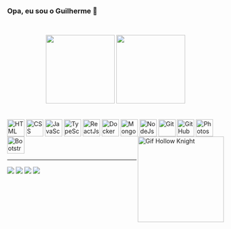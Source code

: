 ### Opa, eu sou o Guilherme 👋

##

<br>

<div align="center">
<img height="160" src="https://github-readme-stats-git-masterrstaa-rickstaa.vercel.app/api?username=Draxwell0&show_icons=true&theme=tokyonight&include_all_commits=true&count_private=true"/>

<img height="160" src="https://github-readme-stats-git-masterrstaa-rickstaa.vercel.app/api/top-langs/?username=Draxwell0&layout=compact&langs_count=7&theme=tokyonight"/>
</div><br>

<div style="display: inline_block"><br>

 <img align="center" alt="HTML" height="40" src="https://cdn.jsdelivr.net/gh/devicons/devicon/icons/html5/html5-original.svg" />
 <img align="center" alt="CSS" height="40" src="https://cdn.jsdelivr.net/gh/devicons/devicon/icons/css3/css3-original.svg" />
 <img align="center" alt="JavaScript" height="40" src="https://cdn.jsdelivr.net/gh/devicons/devicon/icons/javascript/javascript-original.svg" />
 <img align="center" alt="TypeScript" height="40" src="https://cdn.jsdelivr.net/gh/devicons/devicon/icons/typescript/typescript-plain.svg" />
 <img align="center" alt="ReactJs" height="40" src="https://cdn.jsdelivr.net/gh/devicons/devicon/icons/react/react-original.svg" />
 <img align="center" alt="Docker" height="40" src="https://cdn.jsdelivr.net/gh/devicons/devicon/icons/docker/docker-plain.svg" />
 
 <img align="center" alt="MongoDB" height="40" src="https://cdn.jsdelivr.net/gh/devicons/devicon/icons/mongodb/mongodb-plain.svg" />
 <img align="center" alt="NodeJs" height="40" src="https://cdn.jsdelivr.net/gh/devicons/devicon/icons/nodejs/nodejs-original.svg" />
 <img align="center" alt="Git" height="40" src="https://cdn.jsdelivr.net/gh/devicons/devicon/icons/git/git-original.svg" />
 <img align="center" alt="GitHub" height="40" src="https://cdn.jsdelivr.net/gh/devicons/devicon/icons/github/github-original.svg" />
 <img align="center" alt="Photoshop" height="40" src="https://cdn.jsdelivr.net/gh/devicons/devicon/icons/photoshop/photoshop-plain.svg" />
 <img align="center" alt="Bootstrap" height="40" src="https://cdn.jsdelivr.net/gh/devicons/devicon/icons/bootstrap/bootstrap-original.svg" />

 
 
 
 <img align="right" alt="Gif Hollow Knight" height="200" src ="https://i.pinimg.com/originals/fc/e3/53/fce3539f9b65a0a385062e2a5240c128.gif">
</div>

<hr>

<div>

  <a href="https://github.com/Draxwell0" target="_blank" rel="external">
  <img align="center" src="https://img.shields.io/badge/GitHub-100000?style=for-the-badge&logo=github&logoColor=white" target="_blank"></a>
 
  <a href="https://leetcode.com/Draxwell0/" target="_blank" rel="external">
  <img align="center" src="https://img.shields.io/badge/-LeetCode-FFA116?style=for-the-badge&logo=LeetCode&logoColor=black" target="_blank"></a>
   
  <a href="https://www.linkedin.com/in/guilherme-oliveira-melo-327243224/" target="_blank" rel="external">
  <img align="center" src="https://img.shields.io/badge/LinkedIn-0077B5?style=for-the-badge&logo=linkedin&logoColor=white" target="_blank"></a>
  
  <a href="mailto:melog0789@gmail.com" target="_blank" rel="external">
  <img align="center" src="https://img.shields.io/badge/Gmail-D14836?style=for-the-badge&logo=gmail&logoColor=white" target="_blank"></a>

</div>



